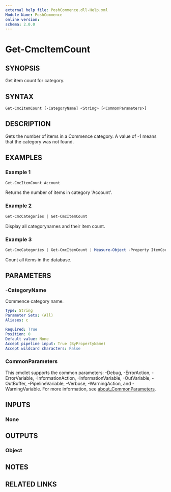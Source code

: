 ```yaml
---
external help file: PoshCommence.dll-Help.xml
Module Name: PoshCommence
online version:
schema: 2.0.0
---
```


# Get-CmcItemCount

## SYNOPSIS
Get item count for category.

## SYNTAX

```
Get-CmcItemCount [-CategoryName] <String> [<CommonParameters>]
```

## DESCRIPTION
Gets the number of items in a Commence category. A value of -1 means that the category was not found.

## EXAMPLES

### Example 1
```powershell
Get-CmcItemCount Account
```

Returns the number of items in category 'Account'.

### Example 2
```powershell
Get-CmcCategories | Get-CmcItemCount
```

Display all categorynames and their item count.

### Example 3
```powershell
Get-CmcCategories | Get-CmcItemCount | Measure-Object -Property ItemCount -Sum
```

Count all items in the database.

## PARAMETERS

### -CategoryName
Commence category name.

```yaml
Type: String
Parameter Sets: (All)
Aliases: c

Required: True
Position: 0
Default value: None
Accept pipeline input: True (ByPropertyName)
Accept wildcard characters: False
```

### CommonParameters
This cmdlet supports the common parameters: -Debug, -ErrorAction, -ErrorVariable, -InformationAction, -InformationVariable, -OutVariable, -OutBuffer, -PipelineVariable, -Verbose, -WarningAction, and -WarningVariable. For more information, see [about_CommonParameters](http://go.microsoft.com/fwlink/?LinkID=113216).

## INPUTS

### None

## OUTPUTS

### Object
## NOTES

## RELATED LINKS
